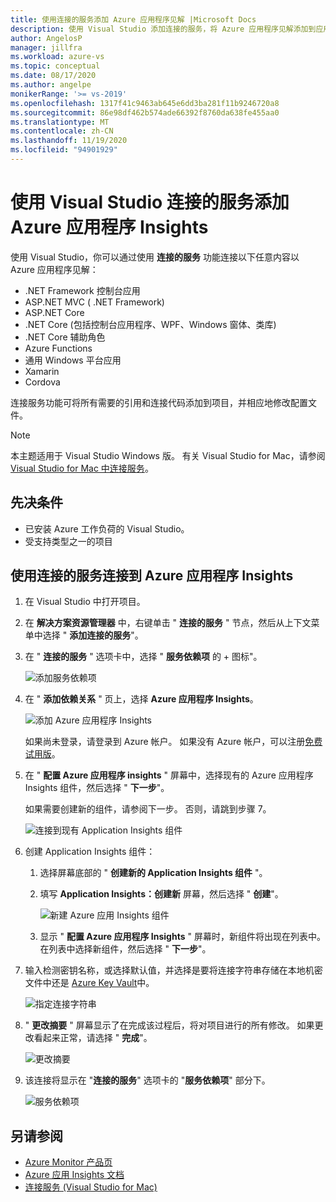 ```yaml
---
title: 使用连接的服务添加 Azure 应用程序见解 |Microsoft Docs
description: 使用 Visual Studio 添加连接的服务，将 Azure 应用程序见解添加到应用
author: AngelosP
manager: jillfra
ms.workload: azure-vs
ms.topic: conceptual
ms.date: 08/17/2020
ms.author: angelpe
monikerRange: '>= vs-2019'
ms.openlocfilehash: 1317f41c9463ab645e6dd3ba281f11b9246720a8
ms.sourcegitcommit: 86e98df462b574ade66392f8760da638fe455aa0
ms.translationtype: MT
ms.contentlocale: zh-CN
ms.lasthandoff: 11/19/2020
ms.locfileid: "94901929"
---
```

# <a name="add-azure-application-insights-by-using-visual-studio-connected-services"></a>使用 Visual Studio 连接的服务添加 Azure 应用程序 Insights

使用 Visual Studio，你可以通过使用 **连接的服务** 功能连接以下任意内容以 Azure 应用程序见解：

- .NET Framework 控制台应用
- ASP.NET MVC ( .NET Framework)  
- ASP.NET Core
- .NET Core (包括控制台应用程序、WPF、Windows 窗体、类库) 
- .NET Core 辅助角色
- Azure Functions
- 通用 Windows 平台应用
- Xamarin
- Cordova

连接服务功能可将所有需要的引用和连接代码添加到项目，并相应地修改配置文件。

> [!NOTE]
> 本主题适用于 Visual Studio  Windows 版。 有关 Visual Studio for Mac，请参阅 [Visual Studio for Mac 中连接服务](/visualstudio/mac/connected-services)。
## <a name="prerequisites"></a>先决条件

- 已安装 Azure 工作负荷的 Visual Studio。
- 受支持类型之一的项目

## <a name="connect-to-azure-application-insights-using-connected-services"></a>使用连接的服务连接到 Azure 应用程序 Insights

1. 在 Visual Studio 中打开项目。

1. 在 **解决方案资源管理器** 中，右键单击 " **连接的服务** " 节点，然后从上下文菜单中选择 " **添加连接的服务**"。

1. 在 " **连接的服务** " 选项卡中，选择 " **服务依赖项** 的 + 图标"。

    ![添加服务依赖项](./media/vs-azure-tools-connected-services-storage/vs-2019/connected-services-tab.png)

1. 在 " **添加依赖关系** " 页上，选择 **Azure 应用程序 Insights**。

    ![添加 Azure 应用程序 Insights](./media/azure-app-insights-add-connected-service/azure-app-insights.png)

    如果尚未登录，请登录到 Azure 帐户。 如果没有 Azure 帐户，可以注册[免费试用版](https://azure.microsoft.com/account/free)。

1. 在 " **配置 Azure 应用程序 insights** " 屏幕中，选择现有的 Azure 应用程序 Insights 组件，然后选择 " **下一步**"。

    如果需要创建新的组件，请参阅下一步。 否则，请跳到步骤 7。

    ![连接到现有 Application Insights 组件](./media/azure-app-insights-add-connected-service/created-app-insights.png)

1. 创建 Application Insights 组件：

   1. 选择屏幕底部的 " **创建新的 Application Insights 组件** "。

   1. 填写 **Application Insights：创建新** 屏幕，然后选择 " **创建**"。

       ![新建 Azure 应用 Insights 组件](./media/azure-app-insights-add-connected-service/create-new-app-insights.png)

   1. 显示 " **配置 Azure 应用程序 Insights** " 屏幕时，新组件将出现在列表中。 在列表中选择新组件，然后选择 " **下一步**"。

1. 输入检测密钥名称，或选择默认值，并选择是要将连接字符串存储在本地机密文件中还是 [Azure Key Vault](/azure/key-vault)中。

   ![指定连接字符串](./media/azure-app-insights-add-connected-service/connection-string.png)

1. " **更改摘要** " 屏幕显示了在完成该过程后，将对项目进行的所有修改。 如果更改看起来正常，请选择 " **完成**"。

   ![更改摘要](./media/azure-app-insights-add-connected-service/summary-of-changes.png)

1. 该连接将显示在 "**连接的服务**" 选项卡的 "**服务依赖项**" 部分下。

   ![服务依赖项](./media/azure-app-insights-add-connected-service/service-dependencies-after.png)

## <a name="see-also"></a>另请参阅

- [Azure Monitor 产品页](https://azure.microsoft.com/services/monitor/)
- [Azure 应用 Insights 文档](/azure/azure-monitor/app/app-insights-overview/)
- [连接服务 (Visual Studio for Mac)](/visualstudio/mac/connected-services)
